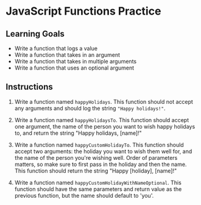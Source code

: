 # JavaScript Functions Practice

## Learning Goals

- Write a function that logs a value
- Write a function that takes in an argument
- Write a function that takes in multiple arguments
- Write a function that uses an optional argument

## Instructions

1. Write a function named `happyHolidays`. This function should not accept any
   arguments and should log the string `"Happy holidays!"`.

2. Write a function named `happyHolidaysTo`. This function should accept one
   argument, the name of the person you want to wish happy holidays to, and
   return the string "Happy holidays, [name]!"

3. Write a function named `happyCustomHolidayTo`. This function should accept
   two arguments: the holiday you want to wish them well for, and the name of
   the person you're wishing well. Order of parameters matters, so make sure to
   first pass in the holiday and then the name. This function should return the
   string "Happy [holiday], [name]!"

4. Write a function named `happyCustomHolidayWithNameOptional`. This function
   should have the same parameters and return value as the previous function,
   but the name should default to 'you'.
